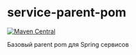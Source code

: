 # service-parent-pom
[![Maven Central](https://img.shields.io/maven-central/v/dev.vality/service-parent-pom.svg)](https://central.sonatype.com/artifact/dev.vality/service-parent-pom)

Базовый parent pom для Spring сервисов
